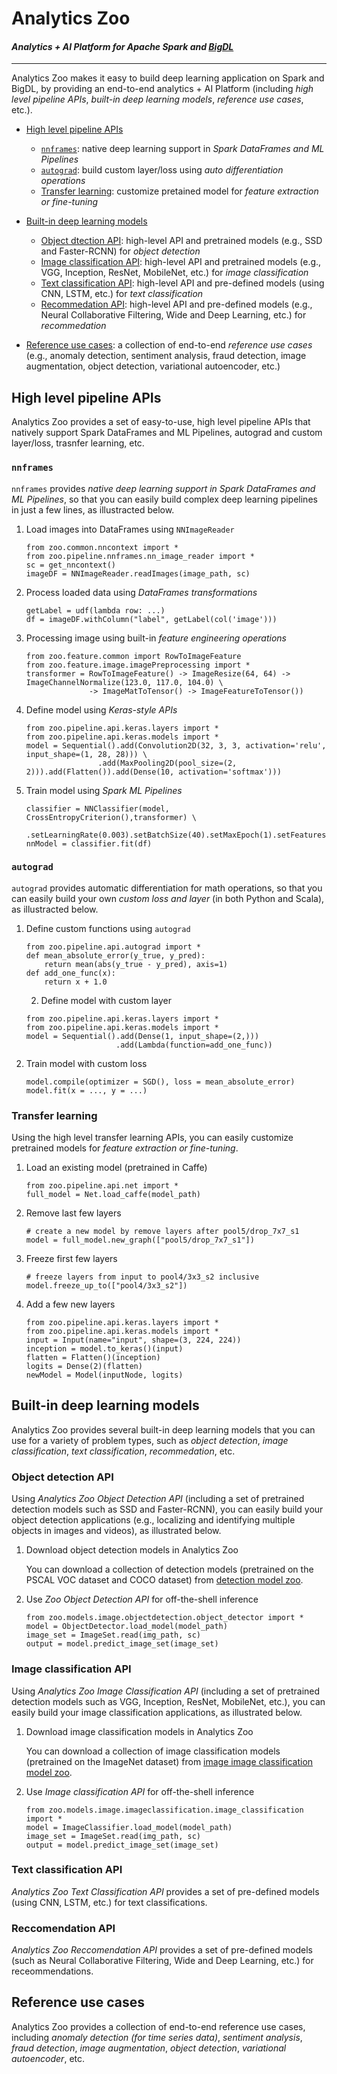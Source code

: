# Analytics Zoo
#### *Analytics + AI Platform for Apache Spark and [BigDL](https://bigdl-project.github.io/master/#whitepaper/)*
___

Analytics Zoo makes it easy to build deep learning application on Spark and BigDL, by providing an end-to-end analytics + AI Platform (including *high level pipeline APIs*, *built-in deep learning models*, *reference use cases*, etc.).

- [High level pipeline APIs](#high-level-pipeline-apis)
  - [`nnframes`](#nnframes): native deep learning support in *Spark DataFrames and ML Pipelines*
  - [`autograd`](#autograd): build custom layer/loss using *auto differentiation operations* 
  - [Transfer learning](#transfer-learning): customize pretained model for *feature extraction or fine-tuning*
  
- [Built-in deep learning models](#built-in-deep-learning-models)
  - [Object dtection API](#object-detection-api): high-level API and pretrained models (e.g., SSD and Faster-RCNN) for *object detection*
  - [Image classification API](#image-classification-api): high-level API and pretrained models (e.g., VGG, Inception, ResNet, MobileNet, etc.) for *image classification*
  - [Text classification API](#text-classification-api): high-level API and pre-defined models (using CNN, LSTM, etc.) for *text classification*
  - [Recommedation API](#reccomendation-api): high-level API and pre-defined models (e.g., Neural Collaborative Filtering, Wide and Deep Learning, etc.) for *recommedation*
  
- [Reference use cases](#reference-use-cases): a collection of end-to-end *reference use cases* (e.g., anomaly detection, sentiment analysis, fraud detection, image augmentation, object detection, variational autoencoder, etc.)

## High level pipeline APIs
Analytics Zoo provides a set of easy-to-use, high level pipeline APIs that natively support Spark DataFrames and ML Pipelines, autograd and custom layer/loss, trasnfer learning, etc.

### `nnframes`
`nnframes` provides *native deep learning support in Spark DataFrames and ML Pipelines*, so that you can easily build complex deep learning pipelines in just a few lines, as illustracted below. 

1. Load images into DataFrames using `NNImageReader`
   ```
   from zoo.common.nncontext import *
   from zoo.pipeline.nnframes.nn_image_reader import *
   sc = get_nncontext()
   imageDF = NNImageReader.readImages(image_path, sc)
   ```

2. Process loaded data using *DataFrames transformations*
   ```
   getLabel = udf(lambda row: ...)
   df = imageDF.withColumn("label", getLabel(col('image')))
   ```

3. Processing image using built-in *feature engineering operations*
   ```
   from zoo.feature.common import RowToImageFeature
   from zoo.feature.image.imagePreprocessing import *
   transformer = RowToImageFeature() -> ImageResize(64, 64) -> ImageChannelNormalize(123.0, 117.0, 104.0) \
                 -> ImageMatToTensor() -> ImageFeatureToTensor())
   ```

4. Define model using *Keras-style APIs*
   ```
   from zoo.pipeline.api.keras.layers import *
   from zoo.pipeline.api.keras.models import *
   model = Sequential().add(Convolution2D(32, 3, 3, activation='relu', input_shape=(1, 28, 28))) \
                   .add(MaxPooling2D(pool_size=(2, 2))).add(Flatten()).add(Dense(10, activation='softmax')))
   ```

5. Train model using *Spark ML Pipelines*
   ```
   classifier = NNClassifier(model, CrossEntropyCriterion(),transformer) \
                   .setLearningRate(0.003).setBatchSize(40).setMaxEpoch(1).setFeaturesCol("image")
   nnModel = classifier.fit(df)
   ```
   
### `autograd`
`autograd` provides automatic differentiation for math operations, so that you can easily build your own *custom loss and layer* (in both Python and Scala), as illustracted below.

1. Define custom functions using `autograd`
   ```
   from zoo.pipeline.api.autograd import *
   def mean_absolute_error(y_true, y_pred):
       return mean(abs(y_true - y_pred), axis=1)
   def add_one_func(x):
       return x + 1.0
   ```

   2. Define model with custom layer
   ```
   from zoo.pipeline.api.keras.layers import *
   from zoo.pipeline.api.keras.models import *
   model = Sequential().add(Dense(1, input_shape=(2,)))
                       .add(Lambda(function=add_one_func))
   ```

3. Train model with custom loss
   ```
   model.compile(optimizer = SGD(), loss = mean_absolute_error)
   model.fit(x = ..., y = ...)
   ```

### Transfer learning
Using the high level transfer learning APIs, you can easily customize pretrained models for *feature extraction or fine-tuning*.

1. Load an existing model (pretrained in Caffe)
   ```
   from zoo.pipeline.api.net import *
   full_model = Net.load_caffe(model_path)
   ```

2. Remove last few layers
   ```
   # create a new model by remove layers after pool5/drop_7x7_s1
   model = full_model.new_graph(["pool5/drop_7x7_s1"])
   ```

3. Freeze first few layers
   ```
   # freeze layers from input to pool4/3x3_s2 inclusive
   model.freeze_up_to(["pool4/3x3_s2"])
   ```

4. Add a few new layers
   ```
   from zoo.pipeline.api.keras.layers import *
   from zoo.pipeline.api.keras.models import *
   input = Input(name="input", shape=(3, 224, 224))
   inception = model.to_keras()(input)
   flatten = Flatten()(inception)
   logits = Dense(2)(flatten)
   newModel = Model(inputNode, logits)
   ```

## Built-in deep learning models
Analytics Zoo provides several built-in deep learning models that you can use for a variety of problem types, such as *object detection*, *image classification*, *text classification*, *recommedation*, etc.

### Object detection API
Using *Analytics Zoo Object Detection API* (including a set of pretrained detection models such as SSD and Faster-RCNN), you can easily build your object detection applications (e.g., localizing and identifying multiple objects in images and videos), as illustrated below.

1. Download object detection models in Analytics Zoo

   You can download a collection of detection models (pretrained on the PSCAL VOC dataset and COCO dataset) from [detection model zoo](docs/docs/models/objectdetection/README.md#download-link).

2. Use *Zoo Object Detection API* for off-the-shell inference
   ```
   from zoo.models.image.objectdetection.object_detector import *
   model = ObjectDetector.load_model(model_path)
   image_set = ImageSet.read(img_path, sc)
   output = model.predict_image_set(image_set)
   ```

### Image classification API
Using *Analytics Zoo Image Classification API* (including a set of pretrained detection models such as VGG, Inception, ResNet, MobileNet,  etc.), you can easily build your image classification applications, as illustrated below.

1. Download image classification models in Analytics Zoo

   You can download a collection of image classification models (pretrained on the ImageNet dataset) from [image image classification model zoo](docs/docs/models/imageclassification/README.md#download-link).

2. Use *Image classification API* for off-the-shell inference
   ```
   from zoo.models.image.imageclassification.image_classification import *
   model = ImageClassifier.load_model(model_path)
   image_set = ImageSet.read(img_path, sc)
   output = model.predict_image_set(image_set)
   ```

### Text classification API
*Analytics Zoo Text Classification API* provides a set of pre-defined models (using CNN, LSTM, etc.) for text classifications.

### Reccomendation API
*Analytics Zoo Reccomendation API* provides a set of pre-defined models (such as Neural Collaborative Filtering, Wide and Deep Learning, etc.) for receommendations.

## Reference use cases
Analytics Zoo provides a collection of end-to-end reference use cases, including *anomaly detection (for time series data)*, *sentiment analysis*, *fraud detection*, *image augmentation*, *object detection*, *variational autoencoder*, etc.
